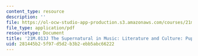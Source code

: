 ```yaml
---
content_type: resource
description: ''
file: https://ol-ocw-studio-app-production.s3.amazonaws.com/courses/21m-013j-the-supernatural-in-music-literature-and-culture-fall-2013/281445b25f97d5d2b3b2ebb5abc66222_MIT21M_013JF13_PupPly_excpt.pdf
file_type: application/pdf
resourcetype: Document
title: '21M.013J The Supernatural in Music: Literature and Culture: Puppet Play Excepts'
uid: 281445b2-5f97-d5d2-b3b2-ebb5abc66222
---
```

